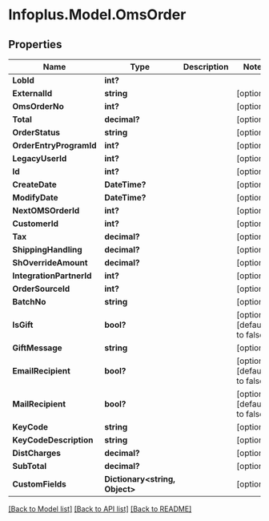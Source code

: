 # Infoplus.Model.OmsOrder
## Properties

Name | Type | Description | Notes
------------ | ------------- | ------------- | -------------
**LobId** | **int?** |  | 
**ExternalId** | **string** |  | [optional] 
**OmsOrderNo** | **int?** |  | [optional] 
**Total** | **decimal?** |  | [optional] 
**OrderStatus** | **string** |  | [optional] 
**OrderEntryProgramId** | **int?** |  | [optional] 
**LegacyUserId** | **int?** |  | [optional] 
**Id** | **int?** |  | [optional] 
**CreateDate** | **DateTime?** |  | [optional] 
**ModifyDate** | **DateTime?** |  | [optional] 
**NextOMSOrderId** | **int?** |  | [optional] 
**CustomerId** | **int?** |  | [optional] 
**Tax** | **decimal?** |  | [optional] 
**ShippingHandling** | **decimal?** |  | [optional] 
**ShOverrideAmount** | **decimal?** |  | [optional] 
**IntegrationPartnerId** | **int?** |  | [optional] 
**OrderSourceId** | **int?** |  | [optional] 
**BatchNo** | **string** |  | [optional] 
**IsGift** | **bool?** |  | [optional] [default to false]
**GiftMessage** | **string** |  | [optional] 
**EmailRecipient** | **bool?** |  | [optional] [default to false]
**MailRecipient** | **bool?** |  | [optional] [default to false]
**KeyCode** | **string** |  | [optional] 
**KeyCodeDescription** | **string** |  | [optional] 
**DistCharges** | **decimal?** |  | [optional] 
**SubTotal** | **decimal?** |  | [optional] 
**CustomFields** | **Dictionary&lt;string, Object&gt;** |  | [optional] 

[[Back to Model list]](../README.md#documentation-for-models) [[Back to API list]](../README.md#documentation-for-api-endpoints) [[Back to README]](../README.md)

